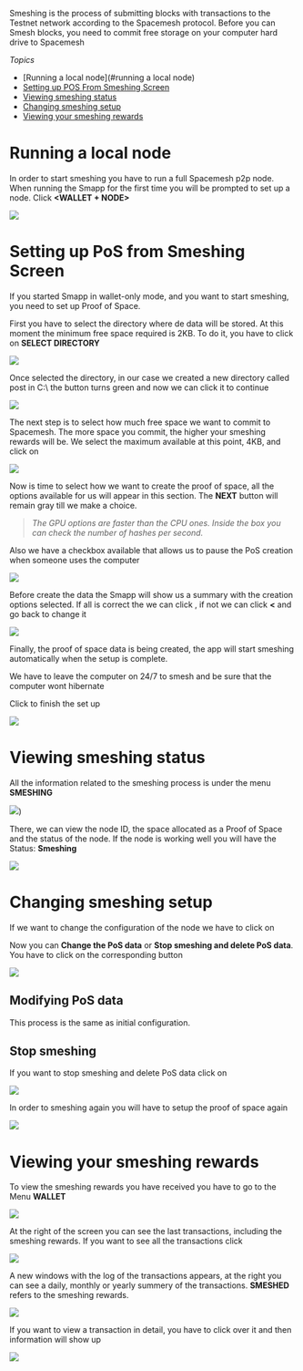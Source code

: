 Smeshing is the process of submitting blocks with transactions to the Testnet network according to the Spacemesh protocol. Before you can Smesh blocks, you need to commit free storage on your computer hard drive to Spacemesh

_Topics_
- [Running a local node](#running a local node)
- [Setting up POS From Smeshing Screen](#setting-up-pos-from-smeshing-screeng)
- [Viewing smeshing status](#wiewing-smeshing-status)
- [Changing smeshing setup](#changing-smeshing-setup)
- [Viewing your smeshing rewards](#viewing-your-smeshing-rewards)

# Running a local node

In order to start smeshing you have to run a full Spacemesh p2p node. When running the Smapp for the first time you will be prompted to set up a node. Click **<WALLET + NODE>**

![](images/v1.0/new_wallet.png)

# Setting up PoS from Smeshing Screen

If you started Smapp in wallet-only mode, and you want to start smeshing, you need to set up Proof of Space.

First you have to select the directory where de data will be stored. At this moment the minimum free space required is 2KB. To do it, you have to click on **SELECT DIRECTORY**

![](images/v1.0/POS_setup_1_light.png)

Once selected the directory, in our case we created a new directory called post in C:\\ the **<NEXT>** button turns green and now we can click it to continue

![](images/v1.0/POS_setup_2_light.png)

The next step is to select how much free space we want to commit to Spacemesh. The more space you commit, the higher your smeshing rewards will be. We select the maximum available at this point, 4KB, and click on **<NEXT>**

![](images/v1.0/POS_setup_3_light.png)

Now is time to select how we want to create the proof of space, all the options available for us will appear in this section. The **NEXT** button will remain gray till we make a choice.

> _The GPU options are faster than the CPU ones. Inside the box you can check the number of hashes per second._

Also we have a checkbox available that allows us to pause the PoS creation when someone uses the computer

![](images/v1.0/POS_setup_4_light.png)

Before create the data the Smapp will show us a summary with the creation options selected. If all is correct the we can click **<CREATE DATA>**, if not we can click **<** and go back to change it

![](images/v1.0/POS_setup_5_light.png)

Finally, the proof of space data is being created, the app will start smeshing automatically when the setup is complete.

We have to leave the computer on 24/7 to smesh and be sure that the computer wont hibernate

Click **<GOT IT>** to finish the set up

![](images/v1.0/POS_setup_done.png)


# Viewing smeshing status

All the information related to the smeshing process is under the menu **SMESHING**

![](images/v1.0/select_smeshing.png))

There, we can view the node ID, the space allocated as a Proof of Space and the status of the node. If the node is working well you will have the Status: **Smeshing**

![](images/v1.0/smesher_status.png)

# Changing smeshing setup

If we want to change the configuration of the node we have to click on **<EDIT>**

Now you can **Change the PoS data** or **Stop smeshing and delete PoS data**. You have to click on the corresponding button

![](images/v1.0/POS_change.png)

## Modifying PoS data

This process is the same as initial configuration.

## Stop smeshing

If you want to stop smeshing and delete PoS data click on **<DELETE DATA>**

![](images/v1.0/POS_change.png)

In order to smeshing again you will have to setup the proof of space again

![](images/v1.0/POS_smesher_setup.png)

# Viewing your smeshing rewards

To view the smeshing rewards you have received you have to go to the Menu **WALLET**

![](images/v1.0/select_wallet.png)

At the right of the screen you can see the last transactions, including the smeshing rewards. If you want to see all the transactions click **<ALL TRANSACTIONS>**

![](images/v1.0/wallet_screen.png)

A new windows with the log of the transactions appears, at the right you can see a daily, monthly or yearly summery of the transactions. **SMESHED** refers to the smeshing rewards.

![](images/v1.0/tx_log.png)

If you want to view a transaction in detail, you have to click over it and then information will show up

![](images/v1.0/tx_log_details.png)
